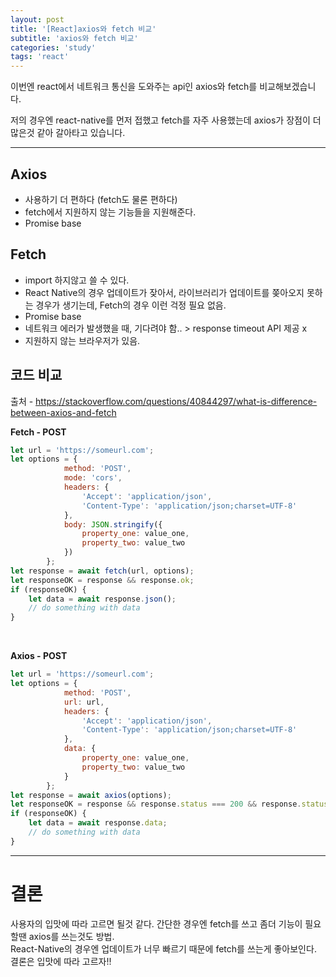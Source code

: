 ```yaml
---
layout: post
title: '[React]axios와 fetch 비교'
subtitle: 'axios와 fetch 비교'
categories: 'study'
tags: 'react'
---
```


이번엔 react에서 네트워크 통신을 도와주는 api인 axios와 fetch를 비교해보겠습니다.

저의 경우엔 react-native를 먼저 접했고 fetch를 자주 사용했는데 axios가 장점이 더 많은것 같아 갈아타고 있습니다.

---

## Axios

- 사용하기 더 편하다 (fetch도 물론 편하다) 
- fetch에서 지원하지 않는 기능들을 지원해준다.
- Promise base

## Fetch

- import 하지않고 쓸 수 있다.
- React Native의 경우 업데이트가 잦아서, 라이브러리가 업데이트를 쫒아오지 못하는 경우가 생기는데, Fetch의 경우 이런 걱정 필요 없음.
- Promise base
- 네트워크 에러가 발생했을 때, 기다려야 함.. > response timeout API 제공 x
- 지원하지 않는 브라우저가 있음.

## 코드 비교

출처 - https://stackoverflow.com/questions/40844297/what-is-difference-between-axios-and-fetch

**Fetch - POST**

```javascript
let url = 'https://someurl.com';
let options = {
            method: 'POST',
            mode: 'cors',
            headers: {
                'Accept': 'application/json',
                'Content-Type': 'application/json;charset=UTF-8'
            },
            body: JSON.stringify({
                property_one: value_one,
                property_two: value_two
            })
        };
let response = await fetch(url, options);
let responseOK = response && response.ok;
if (responseOK) {
    let data = await response.json();
    // do something with data
}

```

<br>

**Axios - POST**

```javascript
let url = 'https://someurl.com';
let options = {
            method: 'POST',
            url: url,
            headers: {
                'Accept': 'application/json',
                'Content-Type': 'application/json;charset=UTF-8'
            },
            data: {
                property_one: value_one,
                property_two: value_two
            }
        };
let response = await axios(options);
let responseOK = response && response.status === 200 && response.statusText === 'OK';
if (responseOK) {
    let data = await response.data;
    // do something with data
}

```

---

# 결론

사용자의 입맛에 따라 고르면 될것 같다. 간단한 경우엔 fetch를 쓰고 좀더 기능이 필요할땐 axios를 쓰는것도 방법.  
React-Native의 경우엔 업데이트가 너무 빠르기 때문에 fetch를 쓰는게 좋아보인다. 
결론은 입맛에 따라 고르자!!